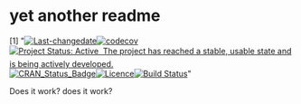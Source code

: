 yet another readme
================

\[1\] "[![Last-changedate](https://img.shields.io/badge/last%20change-2017--01--24-yellowgreen.svg)](/commits/master)[![codecov](https://codecov.io/gh/RMHogervorst/badgecreatr/branch/master/graph/badge.svg)](https://codecov.io/gh/RMHogervorst/badgecreatr)[![Project Status: Active  The project has reached a stable, usable state and is being actively developed.](http://www.repostatus.org/badges/latest/active.svg)](http://www.repostatus.org/#active)[![CRAN\_Status\_Badge](http://www.r-pkg.org/badges/version/badgecreatr)](https://cran.r-project.org/package=badgecreatr)[![Licence](https://img.shields.io/badge/licence-GPL--3-blue.svg)](https://www.gnu.org/licenses/gpl-3.0.en.html)[![Build Status](https://travis-ci.org/RMHogervorst/badgecreatr.svg?branch=master)](https://travis-ci.org/RMHogervorst/badgecreatr)"

Does it work? does it work?
